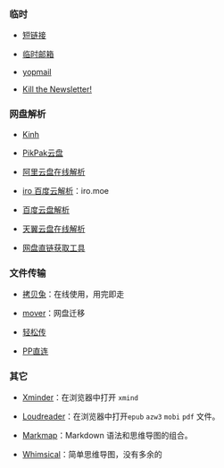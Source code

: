 ### 临时

- [短链接](http://gg.gg/)

- [临时邮箱](https://www.linshiyouxiang.net/)

- [yopmail](http://www.yopmail.com/zh/)

- [Kill the Newsletter!](https://kill-the-newsletter.com/)

### 网盘解析

- [Kinh](https://www.kinh.cc/)

- [PikPak云盘](https://pikpak.kinh.cc/)

- [阿里云盘在线解析](https://aly.kinh.cc/?Type=LinkParsing)

- [iro 百度云解析](https://pan.iro.moe/)：iro.moe

- [百度云盘解析](https://baidu.kinh.cc/?Type=LinkParsing)

- [天翼云盘在线解析](https://189.kinh.cc/?Type=LinkParsing)

- [网盘直链获取工具](https://link.gimhoy.com/)

### 文件传输

- [拷贝兔](https://cp.anyknew.com/)：在线使用，用完即走

- [mover](https://app.mover.io/)：网盘迁移

- [轻松传](https://easychuan.cn/)

- [PP直连](https://www.ppzhilian.com/)

### 其它

- [Xminder](https://xiaojuzi.fun/Xminder/edit.html)：在浏览器中打开 `xmind`

- [Loudreader](https://www.loudreader.com/)：在浏览器中打开`epub` `azw3` `mobi` `pdf` 文件。

- [Markmap](https://markmap.js.org/)：Markdown 语法和思维导图的组合。

- [Whimsical](https://whimsical.com/)：简单思维导图，没有多余的

